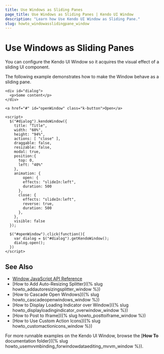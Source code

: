 ```yaml
---
title: Use Windows as Sliding Panes
page_title: Use Windows as Sliding Panes | Kendo UI Window
description: "Learn how Use Kendo UI Window as Sliding Pane."
slug: howto_windowasslidingpane_window
---
```


# Use Windows as Sliding Panes

You can configure the Kendo UI Window so it acquires the visual effect of a sliding UI component.

The following example demonstrates how to make the Window behave as a sliding pane.



```dojo
<div id="dialog">
  <p>Some content</p>
</div>

<a href="#" id="openWindow" class="k-button">Open</a>

<script>
  $("#dialog").kendoWindow({
    title: "Title",
    width: "60%",
    height: "94%",
    actions: [ "close" ],
    draggable: false,
    resizable: false,
    modal: true,
    position:{
      top: 0,
      left: "40%"
    },
    animation: {
    	open: {
      	effects: "slideIn:left",
        duration: 500
      },
      close: {
      	effects: "slideIn:left",
        reverse: true,
        duration: 500
      },
    },
    visible: false
  });

  $("#openWindow").click(function(){
    var dialog = $("#dialog").getKendoWindow();
    dialog.open();
  })
</script>
```

## See Also

* [Window JavaScript API Reference](/api/javascript/ui/window)
* [How to Add Auto-Resizing Splitter]({% slug howto_addautoresizingsplitter_window %})
* [How to Cascade Open Windows]({% slug howto_cascadeopenwindows_window %})
* [How to Display Loading Indicator over Window]({% slug howto_displayloadingindicator_overwindow_window %})
* [How to Post to Iframe]({% slug howto_posttoiframe_window %})
* [How to Use Custom Action Icons]({% slug howto_customactionicons_window %})

For more runnable examples on the Kendo UI Window, browse the [**How To** documentation folder]({% slug howto_usemvvmbinding_forwindowdataediting_mvvm_window %}).
